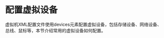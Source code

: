 # 配置虚拟设备<a name="ZH-CN_TOPIC_0185118324"></a>

虚拟机XML配置文件使用devices元素配置虚拟设备，包括存储设备、网络设备、总线、鼠标等，本节介绍常用的虚拟设备如何配置。

